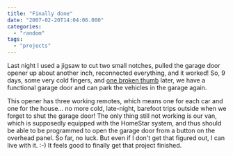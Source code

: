 ```yaml
---
title: "Finally done"
date: "2007-02-20T14:04:06.000"
categories: 
  - "random"
tags: 
  - "projects"
---
```


Last night I used a jigsaw to cut two small notches, pulled the garage door opener up about another inch, reconnected everything, and it worked! So, 9 days, some very cold fingers, and [one broken thumb](http://www.chrishubbs.com/2007/02/10/i-fought-the-door-and-the-door-won/) later, we have a functional garage door and can park the vehicles in the garage again.

This opener has three working remotes, which means one for each car and one for the house... no more cold, late-night, barefoot trips outside when we forget to shut the garage door! The only thing still not working is our van, which is supposedly equipped with the HomeStar system, and thus should be able to be programmed to open the garage door from a button on the overhead panel. So far, no luck. But even if I don't get that figured out, I can live with it. :-) It feels good to finally get that project finished.
